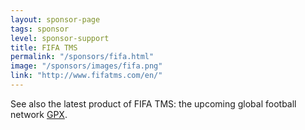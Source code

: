 ```yaml
---
layout: sponsor-page
tags: sponsor
level: sponsor-support
title: FIFA TMS
permalink: "/sponsors/fifa.html"
image: "/sponsors/images/fifa.png"
link: "http://www.fifatms.com/en/"
---
```

See also the latest product of FIFA TMS: the upcoming global football network [GPX](http://gpx.fifatms.com/).  